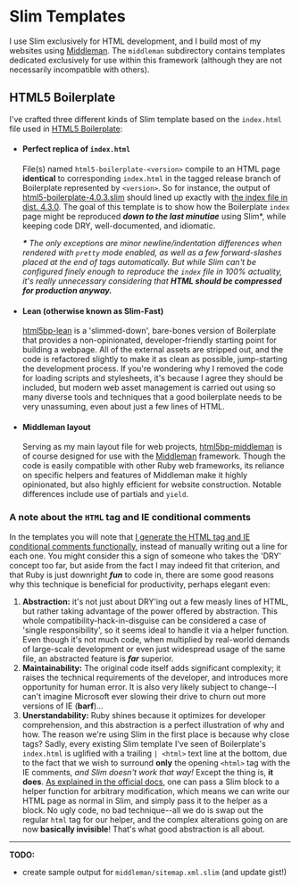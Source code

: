 # Slim Templates
I use Slim exclusively for HTML development, and I build most of my websites using [Middleman](http://middlemanapp.com/). The `middleman` subdirectory contains templates dedicated exclusively for use within this framework (although they are not necessarily incompatible with others).

## HTML5 Boilerplate
I've crafted three different kinds of Slim template based on the `index.html` file used in [HTML5 Boilerplate][4]:

- #### Perfect replica of `index.html`

    File(s) named `html5-boilerplate-<version>` compile to an HTML page **identical** to corresponding `index.html` in the tagged release branch of Boilerplate represented by `<version>`. So for instance, the output of [html5-boilerplate-4.0.3.slim][1] should lined up exactly with [the index file in dist. 4.3.0][5]. The goal of this template is to show how the Boilerplate `index` page might be reproduced ***down to the last minutiae*** using Slim*, while keeping code DRY, well-documented, and idiomatic.

    ***\**** *The only exceptions are minor newline/indentation differences when rendered with `pretty` mode enabled, as well as a few forward-slashes placed at the end of tags automatically. But while Slim can't be configured finely enough to reproduce the `index` file in 100% actuality, it's really unnecessary considering that* ***HTML should be compressed for production anyway.***
    
- #### Lean (otherwise known as Slim-Fast)

    [html5bp-lean][2] is a 'slimmed-down', bare-bones version of Boilerplate that provides a non-opinionated, developer-friendly starting point for building a webpage. All of the external assets are stripped out, and the code is refactored slightly to make it as clean as possible, jump-starting the development process. If you're wondering why I removed the code for loading scripts and stylesheets, it's because I agree they should be included, but modern web asset management is carried out using so many diverse tools and techniques that a good boilerplate needs to be very unassuming, even about just a few lines of HTML.
    
- #### Middleman layout

    Serving as my main layout file for web projects, [html5bp-middleman][3] is of course designed for use with the [Middleman](http://middlemanapp.com/) framework. Though the code is easily compatible with other Ruby web frameworks, its reliance on specific helpers and features of Middleman make it highly opinionated, but also highly efficient for website construction. Notable differences include use of partials and `yield`.

### A note about the `HTML` tag and IE conditional comments
In the templates you will note that [I generate the HTML tag and IE conditional comments functionally][6], instead of manually writing out a line for each one. You might consider this a sign of someone who takes the 'DRY' concept too far, but aside from the fact I may indeed fit that criterion, and that Ruby is just downright ***fun*** to code in, there are some good reasons why this technique is beneficial for productivity, perhaps elegant even:

1. **Abstraction:** it's not just about DRY'ing out a few measly lines of HTML, but rather taking advantage of the power offered by abstraction. This whole compatibility-hack-in-disguise can be considered a case of 'single responsibility', so it seems ideal to handle it via a helper function. Even though it's not much code, when multiplied by real-world demands of large-scale development or even just widespread usage of the same file, an abstracted feature is ***far*** superior.
2. **Maintainability:** The original code itself adds significant complexity; it raises the technical requirements of the developer, and introduces more opportunity for human error. It is also very likely subject to change--I can't imagine Microsoft ever slowing their drive to churn out more versions of IE (**barf**)...
3. **Unerstandability:** Ruby shines because it optimizes for developer comprehension, and this abstraction is a perfect illustration of why and how. The reason we're using Slim in the first place is because why close tags? Sadly, every existing Slim template I've seen of Boilerplate's `index.html` is uglified with a trailing `| <html>` text line at the bottom, due to the fact that we wish to surround **only** the opening `<html>` tag with the IE comments, *and Slim doesn't work that way!* Except the thing is, **it does**. [As explained in the official docs][4], one can pass a Slim block to a helper function for arbitrary modification, which means we can write our HTML page as normal in Slim, and simply pass it to the helper as a block. No ugly code, no bad technique--all we do is swap out the regular `html` tag for our helper, and the complex alterations going on are now **basically invisible**! That's what good abstraction is all about.

---
**TODO:**

- create sample output for `middleman/sitemap.xml.slim` (and update gist!)


[1]: https://gist.github.com/SteveBenner/b532b6fd8bf9fa8114c3
[2]: https://gist.github.com/SteveBenner/5df58e30de5165a44822
[3]: https://gist.github.com/SteveBenner/fc78f445a9a5523d3d56
[4]: https://github.com/slim-template/slim#helpers-capturing-and-includes
[5]: https://github.com/h5bp/html5-boilerplate/blob/v4.3.0/index.html
[6]: https://gist.github.com/SteveBenner/a71f41e175f135b7d69b